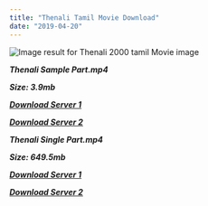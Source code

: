 ```yaml
---
title: "Thenali Tamil Movie Download"
date: "2019-04-20"
---
```


![Image result for Thenali  2000 tamil Movie image](https://media-images.mio.to/various_artists/T/Thenali{5d952673edb986a3e6232bd1dc09e7f07ef1103dd7939917627d2e7266b78107}20{5d952673edb986a3e6232bd1dc09e7f07ef1103dd7939917627d2e7266b78107}282000{5d952673edb986a3e6232bd1dc09e7f07ef1103dd7939917627d2e7266b78107}29{5d952673edb986a3e6232bd1dc09e7f07ef1103dd7939917627d2e7266b78107}20-{5d952673edb986a3e6232bd1dc09e7f07ef1103dd7939917627d2e7266b78107}20Tamil/Art-350.jpg)

**_Thenali Sample Part.mp4_**

**_Size: 3.9mb_**

**_[Download Server 1](http://b4.wetransfer.vip/files/{5d952673edb986a3e6232bd1dc09e7f07ef1103dd7939917627d2e7266b78107}20Actor{5d952673edb986a3e6232bd1dc09e7f07ef1103dd7939917627d2e7266b78107}20Hits{5d952673edb986a3e6232bd1dc09e7f07ef1103dd7939917627d2e7266b78107}20Collection/Kamal{5d952673edb986a3e6232bd1dc09e7f07ef1103dd7939917627d2e7266b78107}20Haasan{5d952673edb986a3e6232bd1dc09e7f07ef1103dd7939917627d2e7266b78107}20Movies{5d952673edb986a3e6232bd1dc09e7f07ef1103dd7939917627d2e7266b78107}20Collection/Kamal{5d952673edb986a3e6232bd1dc09e7f07ef1103dd7939917627d2e7266b78107}20Haasan{5d952673edb986a3e6232bd1dc09e7f07ef1103dd7939917627d2e7266b78107}20New{5d952673edb986a3e6232bd1dc09e7f07ef1103dd7939917627d2e7266b78107}20Movies{5d952673edb986a3e6232bd1dc09e7f07ef1103dd7939917627d2e7266b78107}20Collection/Thenali{5d952673edb986a3e6232bd1dc09e7f07ef1103dd7939917627d2e7266b78107}20(2000)/Thenali{5d952673edb986a3e6232bd1dc09e7f07ef1103dd7939917627d2e7266b78107}20{5d952673edb986a3e6232bd1dc09e7f07ef1103dd7939917627d2e7266b78107}20Sample{5d952673edb986a3e6232bd1dc09e7f07ef1103dd7939917627d2e7266b78107}20HD.mp4)_**

**_[Download Server 2](http://b4.wetransfer.vip/files/{5d952673edb986a3e6232bd1dc09e7f07ef1103dd7939917627d2e7266b78107}20Actor{5d952673edb986a3e6232bd1dc09e7f07ef1103dd7939917627d2e7266b78107}20Hits{5d952673edb986a3e6232bd1dc09e7f07ef1103dd7939917627d2e7266b78107}20Collection/Kamal{5d952673edb986a3e6232bd1dc09e7f07ef1103dd7939917627d2e7266b78107}20Haasan{5d952673edb986a3e6232bd1dc09e7f07ef1103dd7939917627d2e7266b78107}20Movies{5d952673edb986a3e6232bd1dc09e7f07ef1103dd7939917627d2e7266b78107}20Collection/Kamal{5d952673edb986a3e6232bd1dc09e7f07ef1103dd7939917627d2e7266b78107}20Haasan{5d952673edb986a3e6232bd1dc09e7f07ef1103dd7939917627d2e7266b78107}20New{5d952673edb986a3e6232bd1dc09e7f07ef1103dd7939917627d2e7266b78107}20Movies{5d952673edb986a3e6232bd1dc09e7f07ef1103dd7939917627d2e7266b78107}20Collection/Thenali{5d952673edb986a3e6232bd1dc09e7f07ef1103dd7939917627d2e7266b78107}20(2000)/Thenali{5d952673edb986a3e6232bd1dc09e7f07ef1103dd7939917627d2e7266b78107}20{5d952673edb986a3e6232bd1dc09e7f07ef1103dd7939917627d2e7266b78107}20Sample{5d952673edb986a3e6232bd1dc09e7f07ef1103dd7939917627d2e7266b78107}20HD.mp4)_**

 **_Thenali Single Part.mp4_**

**_Size: 649.5mb_**

**_[Download Server 1](http://b4.wetransfer.vip/files/{5d952673edb986a3e6232bd1dc09e7f07ef1103dd7939917627d2e7266b78107}20Actor{5d952673edb986a3e6232bd1dc09e7f07ef1103dd7939917627d2e7266b78107}20Hits{5d952673edb986a3e6232bd1dc09e7f07ef1103dd7939917627d2e7266b78107}20Collection/Kamal{5d952673edb986a3e6232bd1dc09e7f07ef1103dd7939917627d2e7266b78107}20Haasan{5d952673edb986a3e6232bd1dc09e7f07ef1103dd7939917627d2e7266b78107}20Movies{5d952673edb986a3e6232bd1dc09e7f07ef1103dd7939917627d2e7266b78107}20Collection/Kamal{5d952673edb986a3e6232bd1dc09e7f07ef1103dd7939917627d2e7266b78107}20Haasan{5d952673edb986a3e6232bd1dc09e7f07ef1103dd7939917627d2e7266b78107}20New{5d952673edb986a3e6232bd1dc09e7f07ef1103dd7939917627d2e7266b78107}20Movies{5d952673edb986a3e6232bd1dc09e7f07ef1103dd7939917627d2e7266b78107}20Collection/Thenali{5d952673edb986a3e6232bd1dc09e7f07ef1103dd7939917627d2e7266b78107}20(2000)/Thenali{5d952673edb986a3e6232bd1dc09e7f07ef1103dd7939917627d2e7266b78107}20{5d952673edb986a3e6232bd1dc09e7f07ef1103dd7939917627d2e7266b78107}20Single{5d952673edb986a3e6232bd1dc09e7f07ef1103dd7939917627d2e7266b78107}20Part{5d952673edb986a3e6232bd1dc09e7f07ef1103dd7939917627d2e7266b78107}20HD.mp4)_**

**_[Download Server 2](http://b4.wetransfer.vip/files/{5d952673edb986a3e6232bd1dc09e7f07ef1103dd7939917627d2e7266b78107}20Actor{5d952673edb986a3e6232bd1dc09e7f07ef1103dd7939917627d2e7266b78107}20Hits{5d952673edb986a3e6232bd1dc09e7f07ef1103dd7939917627d2e7266b78107}20Collection/Kamal{5d952673edb986a3e6232bd1dc09e7f07ef1103dd7939917627d2e7266b78107}20Haasan{5d952673edb986a3e6232bd1dc09e7f07ef1103dd7939917627d2e7266b78107}20Movies{5d952673edb986a3e6232bd1dc09e7f07ef1103dd7939917627d2e7266b78107}20Collection/Kamal{5d952673edb986a3e6232bd1dc09e7f07ef1103dd7939917627d2e7266b78107}20Haasan{5d952673edb986a3e6232bd1dc09e7f07ef1103dd7939917627d2e7266b78107}20New{5d952673edb986a3e6232bd1dc09e7f07ef1103dd7939917627d2e7266b78107}20Movies{5d952673edb986a3e6232bd1dc09e7f07ef1103dd7939917627d2e7266b78107}20Collection/Thenali{5d952673edb986a3e6232bd1dc09e7f07ef1103dd7939917627d2e7266b78107}20(2000)/Thenali{5d952673edb986a3e6232bd1dc09e7f07ef1103dd7939917627d2e7266b78107}20{5d952673edb986a3e6232bd1dc09e7f07ef1103dd7939917627d2e7266b78107}20Single{5d952673edb986a3e6232bd1dc09e7f07ef1103dd7939917627d2e7266b78107}20Part{5d952673edb986a3e6232bd1dc09e7f07ef1103dd7939917627d2e7266b78107}20HD.mp4)_**
